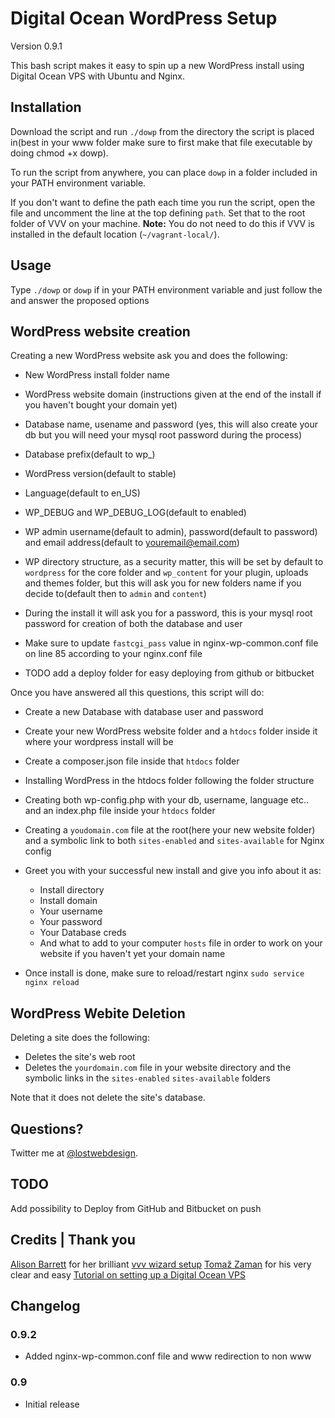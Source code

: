 # Digital Ocean WordPress Setup

Version 0.9.1

This bash script makes it easy to spin up a new WordPress install using Digital Ocean VPS with Ubuntu and Nginx.


## Installation

Download the script and run `./dowp` from the directory the script is placed in(best in your www folder make sure to first make that file executable by doing chmod +x dowp).

To run the script from anywhere, you can place `dowp` in a folder included in your PATH environment variable.

If you don't want to define the path each time you run the script, open the file and uncomment the line at the top defining `path`. Set that to the root folder of VVV on your machine. **Note:** You do not need to do this if VVV is installed in the default location (`~/vagrant-local/`).


## Usage

Type `./dowp` or `dowp` if in your PATH environment variable and just follow the and answer the proposed options


## WordPress website creation

Creating a new WordPress website ask you and does the following:

* New WordPress install folder name
* WordPress website domain (instructions given at the end of the install if you haven't bought your domain yet)

* Database name, usename and password (yes, this will also create your db but you will need your mysql root password during the process)
* Database prefix(default to wp_)

* WordPress version(default to stable)
* Language(default to en_US)
* WP_DEBUG and WP_DEBUG_LOG(default to enabled)

* WP admin username(default to admin), password(default to password) and email address(default to youremail@email.com)

* WP directory structure, as a security matter, this will be set by default to `wordpress` for the core folder and `wp_content` for your plugin, uploads and themes folder, but this will ask you for new folders name if you decide to(default then to `admin` and `content`)

* During the install it will ask you for a password, this is your mysql root password for creation of both the database and user

* Make sure to update `fastcgi_pass` value in nginx-wp-common.conf file on line 85 according to your nginx.conf file

* TODO add a deploy folder for easy deploying from github or bitbucket

Once you have answered all this questions, this script will do:

* Create a new Database with database user and password
* Create your new WordPress website folder and a `htdocs` folder inside it where your wordpress install will be
* Create a composer.json file inside that `htdocs` folder
* Installing WordPress in the htdocs folder following the folder structure
* Creating both wp-config.php with your db, username, language etc.. and an index.php file inside your `htdocs` folder
* Creating a `youdomain.com` file at the root(here your new website folder) and a symbolic link to both `sites-enabled` and `sites-available` for Nginx config

* Greet you with your successful new install and give you info about it as:
  * Install directory
  * Install domain
  * Your username
  * Your password
  * Your Database creds
  * And what to add to your computer `hosts` file in order to work on your website if you haven't yet your domain name

* Once install is done, make sure to reload/restart nginx `sudo service nginx reload`


## WordPress Webite Deletion

Deleting a site does the following:

* Deletes the site's web root
* Deletes the `yourdomain.com` file in your website directory and the symbolic links in the `sites-enabled` `sites-available` folders

Note that it does not delete the site's database.


## Questions?

Twitter me at [@lostwebdesign](http://twitter.com/lostwebdesign).


## TODO

Add possibility to Deploy from GitHub and Bitbucket on push


## Credits | Thank you

[Alison Barrett](http://twitter.com/alisothegeek) for her brilliant [vvv wizard setup](https://github.com/aliso/vvv-site-wizard)
[Tomaž Zaman](https://twitter.com/tomazzaman) for his very clear and easy [Tutorial on setting up a Digital Ocean VPS](https://codeable.io/community/how-to-set-up-wordpress-vps/)

## Changelog

### 0.9.2
* Added nginx-wp-common.conf file and www redirection to non www

### 0.9

* Initial release
